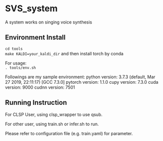 # SVS_system
A system works on singing voice synthesis

## Environment Install

`cd tools` \
`make KALDI=your_kaldi_dir`
and then install torch by conda

For usage: \
`. tools/env.sh`

Followings are my sample environment:
python version: 3.7.3 (default, Mar 27 2019, 22:11:17)  [GCC 7.3.0]
pytorch version: 1.1.0
cupy version: 7.3.0
cuda version: 9000
cudnn version: 7501

## Running Instruction

For CLSP User, using clsp_wrapper to use qsub.

For other user, using train.sh or infer.sh to run.

Please refer to configuration file (e.g. train.yaml) for parameter.
